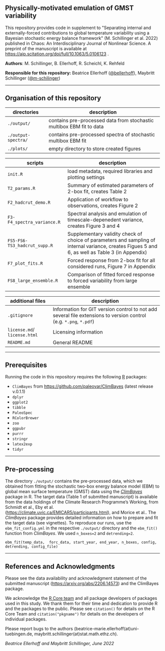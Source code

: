 ## Physically-motivated emulation of GMST variability

This repository provides code in supplement to "Separating internal and externally-forced contributions to global temperature variability using a Bayesian stochastic energy balance framework" (M. Schillinger et al. 2022) published in Chaos: An Interdisciplinary Journal of Nonlinear Science. A preprint of the manuscript is available at https://aip.scitation.org/doi/full/10.1063/5.0106123 . 

**Authors**: M. Schillinger, B. Ellerhoff, R. Scheichl, K. Rehfeld

**Responsible for this repository:**  Beatrice Ellerhoff ([@bellerhoff](https://github.com/bellerhoff)),  Maybritt Schillinger ([@m-schilinger](https://github.com/m-schillinger))

---

## Organisation of this repository

| directories    | description             |
| -------------- | ----------------------- |
| `./output/` | contains pre-processed data from stochastic multibox EBM fit to data |
| `./output-spectra/` | contains pre-processed spectra of stochastic multibox EBM fit |
| `./plots/` | empty directory to store created figures |

| scripts       | description     |
| ------------- | --------------- |
| `init.R` | load metadata, required libraries and plotting settings |
| `T2_params.R` | Summary of estimated parameters of 2-box fit, creates Table 2 |
| `F2_hadcrut_demo.R` | Application of workflow to observations, creates Figure 2 |
| `F3-F4_spectra_variance.R` | Spectral analysis and emulation of timescale-depenedent variance, creates Figure 3 and 4 |
| `FS5-FS6-TS3_hadcrut_supp.R` | Supplementary validity check of choice of parameters and sampling of internal variance, creates Figues 5 and 6, as well as Table 3 (in Appendix) |
| `F7_plot_fits.R` | Forced response from 2-box fit for all considered runs, Figure 7 in Appendix  |
| `FS8_large_ensemble.R` | Comparison of fitted forced response to forced variability from large ensemble |


| additional files             | description                                                  |
| ---------------------------- | ------------------------------------------------------------ |
| `.gitignore`                 | Information for GIT version control to not add several file extensions to version control (e.g. `*.png`, `*.pdf`) |
| `license.md`/ `license.html` | Licensing information                                        |
| `README.md`                  | General README         

---

## Prerequisites

Running the code in this repository requires the following [R](https://www.r-project.org/) packages:

- `ClimBayes` from https://github.com/paleovar/ClimBayes (latest release v.0.1.1)
- `dplyr`
- `ggplot2` 
- `tibble` 
- `PaleoSpec` 
- `RColorBrewer`
- `zoo`
- `ggpubr`
- `purrr`
- `stringr`
- `latex2exp`
- `tidyr`

---

## Pre-processing

The directory `./output/` contains the pre-processed data, which we obtained from fitting the stochastic two-box energy balance model (EBM) to global mean surface temperature (GMST) data using the [*ClimBayes*](https://github.com/paleovar/ClimBayes) package in R. The target data (Table 1 of submitted manuscript) is available from the data holdings of the Climate Research Programme’s Working, from Schmidt et al., Eby et al. (https://climate.uvic.ca/EMICAR5/participants.html), and Morice et al.. The *ClimBayes* package provides detailed information on how to prepare and fit the target data (see vignettes). To reproduce our runs, use the `ebm_fit_config.yml` in the respective `./output/` directory and the `ebm_fit()` function from *ClimBayes*. We used `n_boxes=2` and `detrending=2`. 

`ebm_fit(temp_data, 
         forc_data,
         start_year,
         end_year,
         n_boxes,
         config,
         detrending,
         config_file)`

---

## References and Acknowledgments

Please see the data availability and acknowledgment statement of the submitted manuscript (https://arxiv.org/abs/2206.14573) and the ClimBayes package. 

We acknowledge the [R Core team](https://www.R-project.org/) and all package developers of packages used in this study. We thank them for their time and dedication to provide R and the packages to the public. Please see `citation()` for details on the R Core Team and `citation("pkgname")` for details on the developers of individual packages.

Please report bugs to the authors (beatrice-marie.ellerhoff(at)uni-tuebingen.de, maybritt.schillinger(at)stat.math.ethz.ch).

*Beatrice Ellerhoff and Maybritt Schillinger, June 2022*
